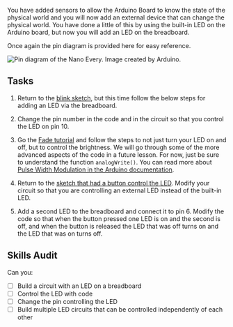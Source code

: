 You have added sensors to allow the Arduino Board to know the state of the physical world and you will now add an external device that can change the physical world. You have done a little of this by using the built-in LED on the Arduino board, but now you will add an LED on the breadboard.

Once again the pin diagram is provided here for easy reference.

![Pin diagram of the Nano Every. Image created by Arduino.](https://docs.arduino.cc/static/90c04d4cfb88446cafa299787bf06056/ABX00028-pinout.png "Nano Every Pin Diagram")

## Tasks
1. Return to the [blink sketch](https://docs.arduino.cc/built-in-examples/basics/Blink), but this time follow the below steps for adding an LED via the breadboard.

2. Change the pin number in the code and in the circuit so that you control the LED on pin 10.

3. Go the [Fade tutorial](https://docs.arduino.cc/built-in-examples/basics/Fade) and follow the steps to not just turn your LED on and off, but to control the brightness. We will go through some of the more advanced aspects of the code in a future lesson. For now, just be sure to understand the function `analogWrite()`. You can read more about [Pulse Width Modulation in the Arduino documentation](https://docs.arduino.cc/learn/microcontrollers/analog-output).

4. Return to the [sketch that had a button control the LED](https://docs.arduino.cc/built-in-examples/digital/InputPullupSerial). Modify your circuit so that you are controlling an external LED instead of the built-in LED.

5. Add a second LED to the breadboard and connect it to pin 6. Modify the code so that when the button pressed one LED is on and the second is off, and when the button is released the LED that was off turns on and the LED that was on turns off.


## Skills Audit
Can you:
- [ ] Build a circuit with an LED on a breadboard
- [ ] Control the LED with code
- [ ] Change the pin controlling the LED
- [ ] Build multiple LED circuits that can be controlled independently of each other